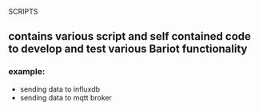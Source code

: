 SCRIPTS

## contains various script and self contained code to develop and test various Bariot functionality

### example:

- sending data to influxdb
- sending data to mqtt broker
